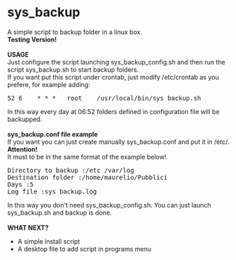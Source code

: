 sys_backup
==========

A simple script to backup folder in a linux box.<br />
<b>Testing Version!</b><br /><br />
<b>USAGE</b><br />
Just configure the script launching sys_backup_config.sh and then run the script sys_backup.sh to start backup folders.<br />
If you want put this script under crontab, just modify /etc/crontab as you prefere, for example adding:<br />
<pre>
52 6    * * *   root    /usr/local/bin/sys_backup.sh
</pre>
In this way every day at 06:52 folders defined in configuration file will be backupped.<br /><br />
<b>sys_backup.conf file example</b><br />
If you want you can just create manually sys_backup.conf and put it in /etc/.<br />
<b>Attention!</b><br />
It must to be in the same format of the example below!
<pre>
Directory to backup :/etc /var/log
Destination folder :/home/maurelio/Pubblici
Days :5
Log file :sys_backup.log
</pre>
In this way you don't need sys_backup_config.sh. You can just launch sys_backup.sh and backup is done.<br /><br />
<b>WHAT NEXT?</b><br />
- A simple install script
- A desktop file to add script in programs menu


